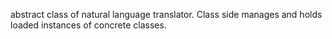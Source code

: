 abstract class of natural language translator.
Class side manages and holds loaded instances of concrete classes.